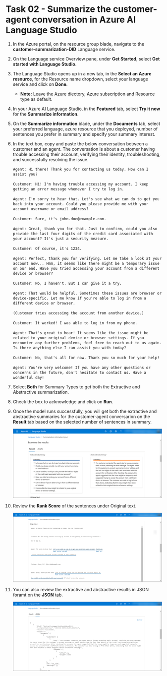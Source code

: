 # Task 02 - Summarize the customer-agent conversation in Azure AI Language Studio

1. In the Azure portal, on the resource group blade, navigate to the **customer-summarization-DID** Language service.

2. On the Language service Overview pane, under **Get Started**, select **Get started with Language Studio**.

3. The Language Studio opens up in a new tab, in the **Select an Azure resource**, for the Resource name dropdown, select your language service and click on **Done**.

    - **Note:** Leave the Azure diectory, Azure subscription and Resource type as default.
  
4. In your Azure AI Language Studio, in the **Featured** tab, select **Try it now** for the **Summarize information**.

5. On the **Summarize information** blade, under the **Documents** tab, select your preferred language, azure resource that you deployed, number of sentences you prefer in summary and specify your summary interest.

6. In the text box, copy and paste the below conversation between a customer and an agent. The conversation is about a customer having trouble accessing their account, verifying their identity, troubleshooting, and successfully resolving the issue.

   ```
   Agent: Hi there! Thank you for contacting us today. How can I assist you?

   Customer: Hi! I'm having trouble accessing my account. I keep getting an error message whenever I try to log in.

   Agent: I'm sorry to hear that. Let's see what we can do to get you back into your account. Could you please provide me with your account username or email address?

   Customer: Sure, it's john.doe@example.com.

   Agent: Great, thank you for that. Just to confirm, could you also provide the last four digits of the credit card associated with your account? It's just a security measure.

   Customer: Of course, it's 1234.

   Agent: Perfect, thank you for verifying. Let me take a look at your account now... Hmm, it seems like there might be a temporary issue on our end. Have you tried accessing your account from a different device or browser?

   Customer: No, I haven't. But I can give it a try.

   Agent: That would be helpful. Sometimes these issues are browser or device-specific. Let me know if you're able to log in from a different device or browser.

   (Customer tries accessing the account from another device.)

   Customer: It worked! I was able to log in from my phone.

   Agent: That's great to hear! It seems like the issue might be related to your original device or browser settings. If you encounter any further problems, feel free to reach out to us again. Is there anything else I can assist you with today?

   Customer: No, that's all for now. Thank you so much for your help!

   Agent: You're very welcome! If you have any other questions or concerns in the future, don't hesitate to contact us. Have a wonderful day!
   ```

7. Select **Both** for Summary Types to get both the Extractive and Abstractive summarization.

8. Check the box to acknowledge and click on **Run**.

9. Once the model runs successfully, you will get both the extractive and abstractive summaries for the customer-agent conversarion on the **Result** tab based on the selected number of sentences in summary.

   ![](media/conversation-result.png)

10. Review the **Rank Score** of the sentences under Original text.

    ![](media/orginal-text-rank-score.png)

11. You can also review the extractive and abstractive results in JSON foramt on the **JSON** tab.

    ![](media/json-tab.png)


